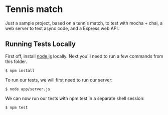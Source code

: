 # Tennis match

Just a sample project, based on a tennis match, to test with mocha + chai, a web server to test async code, and a Express web API.

## Running Tests Locally

First off, install [node.js](https://nodejs.org/en/) locally. Next you'll need to run a few commands from this folder.

```
$ npm install
```

To run our tests, we will first need to run our server:

```
$ node app/server.js
```

We can now run our tests with npm test in a separate shell session:

```
$ npm test
```
